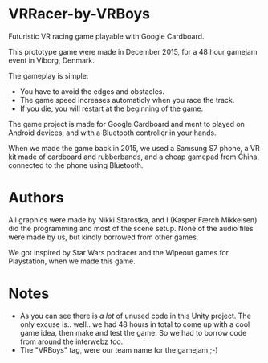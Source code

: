 # VRRacer-by-VRBoys
Futuristic VR racing game playable with Google Cardboard.

This prototype game were made in December 2015, for a 48 hour gamejam event in Viborg, Denmark.

The gameplay is simple:
- You have to avoid the edges and obstacles.
- The game speed increases automaticly when you race the track.
- If you die, you will restart at the beginning of the game.

The game project is made for Google Cardboard and ment to played on Android devices, and with a Bluetooth controller in your hands.

When we made the game back in 2015, we used a Samsung S7 phone, a VR kit made of cardboard and rubberbands, and a cheap gamepad from China, connected to the phone using Bluetooth.

# Authors
All graphics were made by Nikki Starostka, and I (Kasper Færch Mikkelsen) did the programming and most of the scene setup.
None of the audio files were made by us, but kindly borrowed from other games.

We got inspired by Star Wars podracer and the Wipeout games for Playstation, when we made this game.


# Notes
- As you can see there is *a lot* of unused code in this Unity project. The only excuse is.. well.. we had 48 hours in total to come up with a cool game idea, then make and test the game. So we had to borrow code from around the interwebz too.
- The "VRBoys" tag, were our team name for the gamejam ;-)

